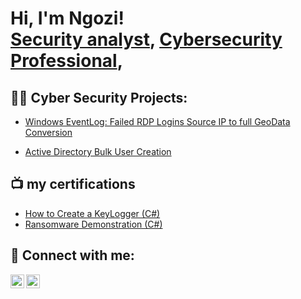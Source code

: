<h1>Hi, I'm Ngozi! <br/><a href="https://github.com/NgoziDuru">Security analyst</a>, <a href="https://www.linkedin.com/in/ngoziduru/">Cybersecurity Professional</a>, 

<h2>👨‍💻 Cyber Security Projects:</h2>

  - [Windows EventLog: Failed RDP Logins Source IP to full GeoData Conversion](https://github.com/NgoziDuru/Sentinel-Lab)
 
  - [Active Directory Bulk User Creation](https://github.com/NgoziDuru/AD_PS)
 
<h2>📺 my certifications</h2>

- [How to Create a KeyLogger (C#)](https://www.youtube.com/watch?v=N-L9hklSlNk)
- [Ransomware Demonstration (C#)](https://www.youtube.com/watch?v=OfvdQeh79s0)

<h2> 🤳 Connect with me:</h2>

[<img align="left" alt="ngoziduru | LinkedIn" width="22px" src="https://cdn.jsdelivr.net/npm/simple-icons@v3/icons/linkedin.svg" />][linkedin]
[<img align="left" alt="ngoziduru | Instagram" width="22px" src="https://cdn.jsdelivr.net/npm/simple-icons@v3/icons/instagram.svg" />][instagram]

[instagram]: https://www.instagram.com/ngoziduru_/
[linkedin]: https://linkedin.com/in/ngoziduru

<!--
**ngoziduru/ngoziduru** is a ✨ _special_ ✨ repository because its `README.md` (this file) appears on your GitHub profile.

Here are some ideas to get you started:

- 🔭 I’m currently working on a comprehensive detection lab that includes security onion as an all-in-one IDS and SIEMS solution,PFsense as firewall,kali machine for attack,Splunk for data aggregation, correlation and visualization
- 🌱 I’m currently learning to create stronger rules on snort and yara
- 👯 I’m looking to collaborate on all round security defense projects
- 🤔 I’m looking for help with any oppurtunity that allows me bring in my skill while learning
- 💬 Ask me about Network defense, vulnurability management
- 📫 How to reach me: ngoziduru07@gmail.com
- 😄 Pronouns: she/her
- ⚡ Fun fact: lover of nature
-->
